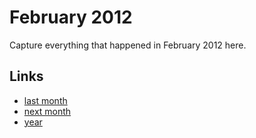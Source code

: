 # February 2012

Capture everything that happened in February 2012 here.

## Links
- [last month](calendar/months/2012-01.md)
- [next month](calendar/months/2012-03.md)
- [year](calendar/years/2012.md)